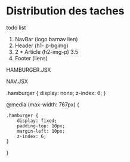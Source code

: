 # Distribution des taches

todo list
1. NavBar (logo barnav lien)
2. Header (h1- p-bgimg)
3. 2 * Article (h2-img-p)
3.5 
4. Footer (liens)

HAMBURGER.JSX
<style jsx>{`
.hamburger{
    width: 2rem;
    height: 2rem;
    display: flex;
    justify-content: space-around;
    flex-flow: column nowrap;
    z-index: 10;
}

.burger{
    width: 2rem;
    height: 0.25rem;
    border-radius: 10px;
    background-color: black;
    transform-origin: 1px;
    transition: all 0.3s linear;
}
`}</style> 

NAV.JSX

.hamburger {
    display: none;
    z-index: 6;
}


@media (max-width: 767px) {

    .hamburger {
        display: fixed;
        padding-top: 10px;
        margin-left: 10px;
        z-index: 6;
    }
}